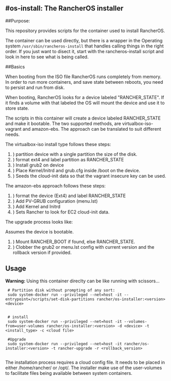 #os-install: The RancherOS installer
-----

##Purpose:

This repository provides scripts for the container used to install RancherOS.

The container can be used directly, but there is a wrapper in the Operating system `/usr/sbin/rancheros-install` that handles calling things in the right order. If you just want to disect it, start with the rancheros-install script and look in here to see what is being called.

##Basics

When booting from the ISO file RancherOS runs completely from memory. In order to run more containers, and save state between reboots, you need to persist and run from disk. 

When booting, RancherOS looks for a device labeled "RANCHER_STATE". If it finds a volume with that labeled the OS will mount the device and use it to store state. 

The scripts in this container will create a device labeled RANCHER_STATE and make it bootable. The two supported methods, are virtualbox-iso-vagrant and amazon-ebs. The approach can be translated to suit different needs.

The virtualbox-iso install type follows these steps:

1. ) partition device with a single partition the size of the disk.
2. ) format ext4 and label partition as RANCHER_STATE
3. ) Install grub2 on device
4. ) Place Kernel/Initrd and grub.cfg inside /boot on the device.
5. ) Seeds the cloud-init data so that the vagrant insecure key can be used.

The amazon-ebs approach follows these steps:

1. ) format the device (Ext4) and label RANCHER_STATE
2. ) Add PV-GRUB configuration (menu.lst)
3. ) Add Kernel and Initrd
4. ) Sets Rancher to look for EC2 cloud-init data.

The upgrade process looks like:

Assumes the device is bootable.

1. ) Mount RANCHER_BOOT if found, else RANCHER_STATE.
2. ) Clobber the grub2 or menu.lst config with current version and the rollback version if provided. 

## Usage

**Warning:** Using this container direclty can be like running with scissors...

```
 # Partition disk without prompting of any sort:
 sudo system-docker run --privileged --net=host -it --entrypoint=/scripts/set-disk-partitions rancher/os-installer:<version> <device>


 # install 
 sudo system-docker run --privileged --net=host -it --volumes-from=user-volumes rancher/os-installer:<version> -d <device> -t <install_type> -c <cloud file>
 
 #Upgrade
 sudo system-docker run --privileged --net=host -it rancher/os-installer:<version> -t rancher-upgrade -r <rollback_version>
 
```

The installation process requires a cloud config file. It needs to be placed in either /home/rancher/ or /opt/. The installer make use of the user-volumes to facilitate files being available between system containers.

 









